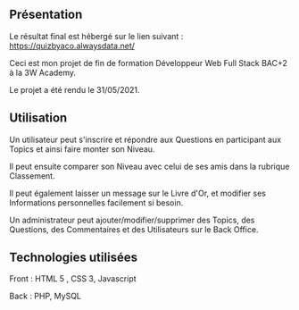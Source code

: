 ## Présentation

Le résultat final est hébergé sur le lien suivant : https://quizbyaco.alwaysdata.net/

Ceci est mon projet de fin de formation Développeur Web Full Stack BAC+2 à la 3W Academy.

Le projet a été rendu le 31/05/2021.

## Utilisation

Un utilisateur peut s'inscrire et répondre aux Questions en participant aux Topics et ainsi faire monter son Niveau.

Il peut ensuite comparer son Niveau avec celui de ses amis dans la rubrique Classement.

Il peut également laisser un message sur le Livre d'Or, et modifier ses Informations personnelles facilement si besoin.

Un administrateur peut ajouter/modifier/supprimer des Topics, des Questions, des Commentaires et des Utilisateurs sur le Back Office.

## Technologies utilisées

Front : HTML 5 , CSS 3, Javascript 

Back : PHP, MySQL
